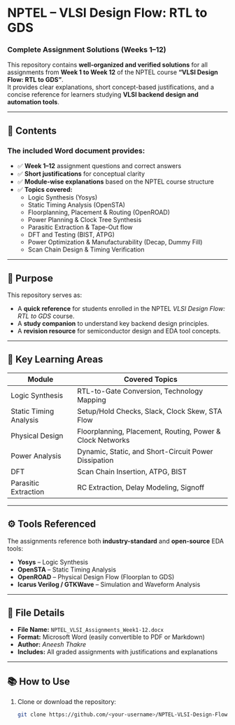 # NPTEL – VLSI Design Flow: RTL to GDS  
### Complete Assignment Solutions (Weeks 1–12)

This repository contains **well-organized and verified solutions** for all assignments from **Week 1 to Week 12** of the NPTEL course **“VLSI Design Flow: RTL to GDS”**.  
It provides clear explanations, short concept-based justifications, and a concise reference for learners studying **VLSI backend design and automation tools**.

---

## 📂 Contents

### The included Word document provides:
- ✅ **Week 1–12** assignment questions and correct answers  
- ✅ **Short justifications** for conceptual clarity  
- ✅ **Module-wise explanations** based on the NPTEL course structure  
- ✅ **Topics covered:**
  - Logic Synthesis (Yosys)
  - Static Timing Analysis (OpenSTA)
  - Floorplanning, Placement & Routing (OpenROAD)
  - Power Planning & Clock Tree Synthesis
  - Parasitic Extraction & Tape-Out flow
  - DFT and Testing (BIST, ATPG)
  - Power Optimization & Manufacturability (Decap, Dummy Fill)
  - Scan Chain Design & Timing Verification

---

## 🎯 Purpose

This repository serves as:
- A **quick reference** for students enrolled in the NPTEL *VLSI Design Flow: RTL to GDS* course.  
- A **study companion** to understand key backend design principles.  
- A **revision resource** for semiconductor design and EDA tool concepts.

---

## 🧠 Key Learning Areas

| Module | Covered Topics |
|--------|----------------|
| Logic Synthesis | RTL-to-Gate Conversion, Technology Mapping |
| Static Timing Analysis | Setup/Hold Checks, Slack, Clock Skew, STA Flow |
| Physical Design | Floorplanning, Placement, Routing, Power & Clock Networks |
| Power Analysis | Dynamic, Static, and Short-Circuit Power Dissipation |
| DFT | Scan Chain Insertion, ATPG, BIST |
| Parasitic Extraction | RC Extraction, Delay Modeling, Signoff |

---

## ⚙️ Tools Referenced

The assignments reference both **industry-standard** and **open-source** EDA tools:
- **Yosys** – Logic Synthesis  
- **OpenSTA** – Static Timing Analysis  
- **OpenROAD** – Physical Design Flow (Floorplan to GDS)  
- **Icarus Verilog / GTKWave** – Simulation and Waveform Analysis  

---

## 📄 File Details

- **File Name:** `NPTEL_VLSI_Assignments_Week1-12.docx`  
- **Format:** Microsoft Word (easily convertible to PDF or Markdown)  
- **Author:** *Aneesh Thakre*  
- **Includes:** All graded assignments with justifications and explanations  

---

## 📚 How to Use

1. Clone or download the repository:
   ```bash
   git clone https://github.com/<your-username>/NPTEL-VLSI-Design-Flow-RTL-to-GDS-Assignments.git
